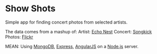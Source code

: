 # Show Shots
Simple app for finding concert photos from selected artists.

The data comes from a mashup of:
Artist:   [Echo Nest](http://www.echonest.com)
Concert:  [Songkick](http://www.echonest.com)
Photos:   [Flickr](http://www.echonest.com)

MEAN:
Using [MongoDB](http://www.mongodb.org/), [Express](http://expressjs.com/), [AngularJS](http://angularjs.org/) on a [Node.js](http://nodejs.org/) server.
